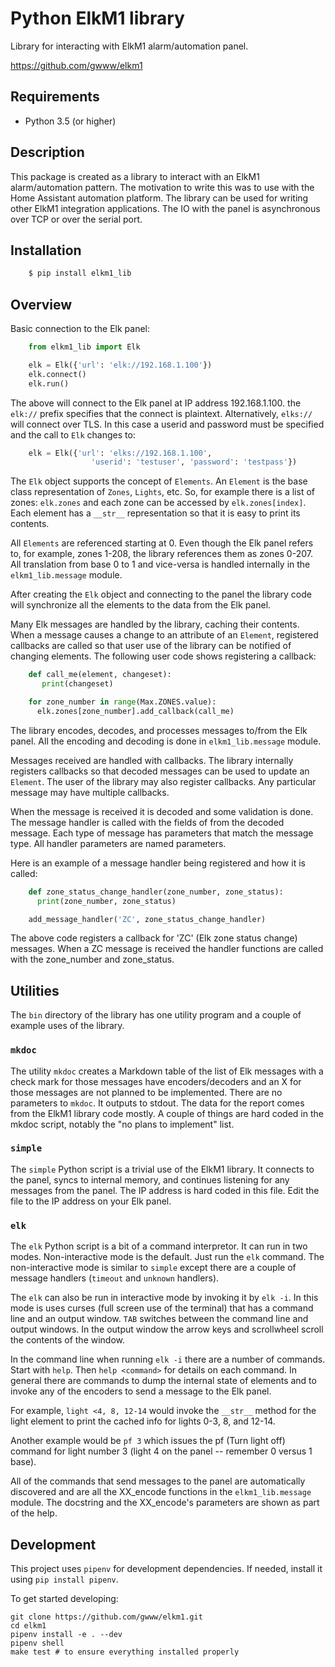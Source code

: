 # Python ElkM1 library

Library for interacting with ElkM1 alarm/automation panel.

https://github.com/gwww/elkm1

## Requirements

- Python 3.5 (or higher)

## Description

This package is created as a library to interact with an ElkM1 alarm/automation
pattern. The motivation to write this was to use with the Home Assistant
automation platform. The library can be used for writing other ElkM1 integration
applications. The IO with the panel is asynchronous over TCP or over the
serial port.

## Installation

```bash
    $ pip install elkm1_lib
```

## Overview

Basic connection to the Elk panel:

```python
    from elkm1_lib import Elk

    elk = Elk({'url': 'elk://192.168.1.100'})
    elk.connect()
    elk.run()
```

The above will connect to the Elk panel at IP address 192.168.1.100. the `elk://`
prefix specifies that the connect is plaintext. Alternatively, `elks://` will 
connect over TLS. In this case a userid and password must be specified
and the call to `Elk` changes to:

```python
    elk = Elk({'url': 'elks://192.168.1.100',
                  'userid': 'testuser', 'password': 'testpass'})
```

The `Elk` object supports the concept of `Elements`. An `Element`
is the base class representation of `Zones`, `Lights`, etc. So, for
example there is a list of zones: `elk.zones` and each zone can be
accessed by `elk.zones[index]`. Each element has a `__str__`
representation so that it is easy to print its contents.

All `Elements` are referenced starting at 0. Even though the Elk panel
refers to, for example, zones 1-208, the library references them
as zones 0-207. All translation from base 0 to 1 and vice-versa is
handled internally in the `elkm1_lib.message` module.

After creating the `Elk` object and connecting to the panel the 
library code will synchronize all the elements to the data from the Elk panel.

Many Elk messages are handled by the library, caching their contents. When a
message causes a change to an attribute of an `Element`, registered
callbacks are called so that user use of the library can be notified
of changing elements. The following user code shows registering a callback:

```python
    def call_me(element, changeset):
       print(changeset)

    for zone_number in range(Max.ZONES.value):
      elk.zones[zone_number].add_callback(call_me)
```

The library encodes, decodes, and processes messages to/from the
Elk panel. All the encoding and decoding is done in `elkm1_lib.message` module.

Messages received are handled with callbacks. The library 
internally registers callbacks so that decoded messages 
can be used to update an `Element`. The user of the
library may also register callbacks. Any particular message
may have multiple callbacks.

When the message is received it is decoded 
and some validation is done. The message handler is called
with the fields of from the decoded message. Each type of
message has parameters that match the message type. All handler parameters
are named parameters.

Here is an example of a message handler being registered and how it is called:

```python
    def zone_status_change_handler(zone_number, zone_status):
      print(zone_number, zone_status)

    add_message_handler('ZC', zone_status_change_handler)
```

The above code registers a callback for 'ZC' (Elk zone status change)
messages. When a ZC message is received the handler functions are called
with the zone_number and zone_status.

## Utilities

The `bin` directory of the library has one utility program and
a couple of example uses of the library.

### `mkdoc`

The utility `mkdoc` creates a Markdown table of the list of Elk
messages with a check mark for those messages have encoders/decoders
and an X for those messages are not planned to be implemented.
There are no parameters to `mkdoc`. It outputs to stdout.
The data for the report comes from the ElkM1 library code mostly.
A couple of things are hard coded in the mkdoc script, notably
the "no plans to implement" list.

### `simple`

The `simple` Python script is a trivial use of the ElkM1 library.
It connects to the panel, syncs to internal memory, and
continues listening for any messages from the panel.
The IP address is hard coded in this file. Edit the file to the
IP address on your Elk panel.

### `elk`

The `elk` Python script is a bit of a command interpretor. It can run in
two modes. Non-interactive mode is the default. Just run the `elk` command.
The non-interactive mode is similar to `simple` except there are a
couple of message handlers (`timeout` and `unknown` handlers).

The `elk` can also be run in interactive mode by invoking it by
`elk -i`. In this mode is uses curses (full screen use of the terminal)
that has a command line and an output window. `TAB` switches between
the command line and output windows. In the output window the arrow keys
and scrollwheel scroll the contents of the window.

In the command line when running `elk -i` there are a
number of commands. Start with `help`. Then `help <command>` for 
details on each command. In general there are commands to dump the internal
state of elements and to invoke any of the encoders to send a message 
to the Elk panel.

For example, `light <4, 8, 12-14` would invoke the `__str__` method
for the light element to print the cached info for lights 0-3, 8, and 12-14.

Another example would be `pf 3` which issues the pf (Turn light off)
command for light number 3 (light 4 on the panel -- remember 0
versus 1 base).

All of the commands that send messages to the panel are automatically
discovered and are all the XX_encode functions in the ``elkm1_lib.message``
module. The docstring and the XX_encode's parameters are shown as part
of the help.

## Development

This project uses `pipenv` for development dependencies. If needed,
install it using `pip install pipenv`.

To get started developing:

```
git clone https://github.com/gwww/elkm1.git
cd elkm1
pipenv install -e . --dev
pipenv shell
make test # to ensure everything installed properly
```
